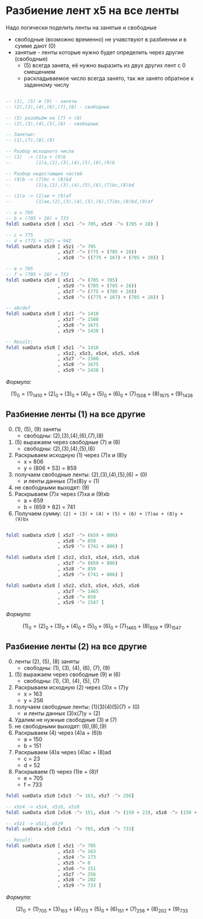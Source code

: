 # Разбиение лент x5 на все ленты

Надо логически поделить ленты на занятые и свободные
- свободные (возможно временно) не учавствуют в разбиении и в сумме дают (0)
- занятые - ленты которые нужно будет определить через другие (свободные)
  - (5) всегда занята, её нужно выразить из двух других лент с 0 смещением
  - раскладываемое число всегда занято, так же занято обратное к заданному числу

```haskell

-- (1), (5) и (9) - заняты
-- (2),(3),(4),(6),(7),(8) - свободные

-- (5) разобьём на (7) + (8)
-- (2),(3),(4),(5),(6) - свободные

-- Занятые:
-- (1),(7),(8),(9)

-- Разбор исходного числа
-- (1)  -> (1)a + (9)b 
--         (1)a,(2),(3),(4),(5),(6),(9)b

-- Разбор недостающих частей
-- (9)b -> (7)bc + (8)bd
--         (1)a,(2),(3),(4),(5),(6),(7)bc,(8)bd

-- (1)a -> (1)ae + (9)af
--         (1)ae,(2),(3),(4),(5),(6),(7)bc,(8)bd,(9)af

-- a = 705
-- b = (705 + 28) = 733
foldl sumData x5z0 [ x5z1 -^> 705, x5z9 -^> (705 + 28) ]

-- c = 775
-- d = (775 + 167) = 942 
foldl sumData x5z0 [ x5z1 -^> 705
                   , x5z7 -^> (775 + (705 + 28))
                   , x5z8 -^> ((775 + 167) + (705 + 28)) ]

-- e = 705
-- f = (705 + 28) = 733
foldl sumData x5z0 [ x5z1 -^> (705 + 705)
                   , x5z9 -^> (705 + (705 + 28))
                   , x5z7 -^> (775 + (705 + 28))
                   , x5z8 -^> ((775 + 167) + (705 + 28)) ]

-- abcdef
foldl sumData x5z0 [ x5z1 -^> 1410
                   , x5z7 -^> 1508
                   , x5z8 -^> 1675
                   , x5z9 -^> 1438 ]

-- Result:
foldl sumData x5z0 [ x5z1 -^> 1410 
                   , x5z2, x5z3, x5z4, x5z5, x5z6
                   , x5z7 -^> 1508
                   , x5z8 -^> 1675
                   , x5z9 -^> 1438 ]
```

*Формула:*

$$(1)_0=(1)_{1410}+(2)_0+(3)_0+(4)_0+(5)_0+(6)_0+(7)_{1508}+(8)_{1675}+(9)_{1438}$$

## Разбиение ленты (1) на все другие

0. (1), (5), (9) заняты
   - свободны: (2),(3),(4),(6),(7),(8)
1. (5) выражаем через свободные (7) и (8)
   - свободны: (2),(3),(4),(5),(6)
2. Раскрываем исходную (1) через (7)x и (8)y
   - x = 806
   - y = (806 + 53) = 859
3. получаем свободные ленты: (2),(3),(4),(5),(6) =  (0)
   - и ленты данных (7)x(8)y = (1)
4. не свободными выходят: (9)
5. Раскрываем (7)x через (7)xa и (9)xb
   - a = 659
   - b = (659 + 82) = 741
6. Получаем сумму:
   `(2) + (3) + (4) + (5) + (6) + (7)ax + (8)y + (9)bx`

```haskell

foldl sumData x5z0 [ x5z7 -^> (659 + 806)
                   , x5z8 -^> 859
                   , x5z9 -^> (741 + 806) ]

foldl sumData x5z0 [ x5z2, x5z3, x5z4, x5z5, x5z6
                   , x5z7 -^> (659 + 806) 
                   , x5z8 -^> 859
                   , x5z9 -^> (741 + 806) ]

foldl sumData x5z0 [ x5z2, x5z3, x5z4, x5z5, x5z6
                   , x5z7 -^> 1465
                   , x5z8 -^> 859 
                   , x5z9 -^> 1547 ]
```

*Формула:*

$$(1)_0=(2)_0+(3)_0+(4)_0+(5)_0+(6)_0+(7)_{1465}+(8)_{859}+(9)_{1547}$$


## Разбиение ленты (2) на все другие

0. ленты (2), (5), (8) заняты
   - свободны: (1), (3), (4), (6), (7), (9)
1. (5) выражаем через свободные (9) и (6)
   - свободны: (1), (3), (4), (5), (7)
2. Раскрываем исходную (2) через (3)x + (7)y
   - x = 163
   - y = 256
3. получаем свободные ленты: (1)(3)(4)(5)(7) =  (0)
   - и ленты данных (3)x(7)y = (2)
4. Удалим не нужные свободные (3) и (7)
5. не свободными выходят: (6),(8),(9)
6. Раскрываем (4) через (4)a + (6)b
   - a = 150
   - b = 151
7. Раскрываем (4)a через (4)ac + (8)ad
   - c = 23
   - d = 52
8. Раскрываем (1) через (1)e + (8)f
   - e = 705
   - f = 733


```haskell
foldl sumData x5z0 [x5z3 -^> 163, x5z7 -^> 256]

-- x5z4 -> x5z4, x5z6, x5z8
foldl sumData x5z0 [x5z6 -^> 151, x5z4 -^> (150 + 23), x5z8 -^> (150 + 52)]

-- x5z1 -> x5z1, x5z9
foldl sumData x5z0 [x5z1 -^> 705, x5z9 -^> 733]

-- Result:
foldl sumData x5z0 [ x5z1 -^> 705
                   , x5z3 -^> 163
                   , x5z4 -^> 173
                   , x5z5 -^> 0
                   , x5z6 -^> 151
                   , x5z7 -^> 256
                   , x5z8 -^> 202
                   , x5z9 -^> 733 ]

```

*Формула:*

$$(2)_0=(1)_{705}+(3)_{163}+(4)_{173}+(5)_0+(6)_{151}+(7)_{256}+(8)_{202}+(9)_{733}$$